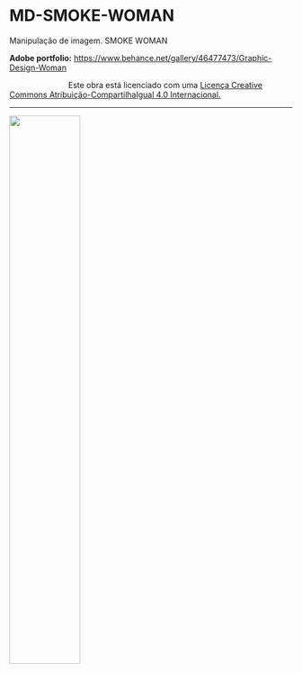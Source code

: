 # MD-SMOKE-WOMAN

Manipulação de imagem.
SMOKE WOMAN

<b>Adobe portfolio:</b> https://www.behance.net/gallery/46477473/Graphic-Design-Woman<br>

<img scr="https://s5.postimg.org/fuybv4a87/licen_a_de_uso.png" width="20%" heigth="20%"> Este obra está licenciado com uma <a href="creativecommons.org/licenses/by-sa/4.0/">Licença Creative Commons Atribuição-CompartilhaIgual 4.0 Internacional.</a>

<hr>
<img src='https://s5.postimg.org/whfw4735z/woman_smoke_2.jpg' width="50%" heigth="50%" align="center">
